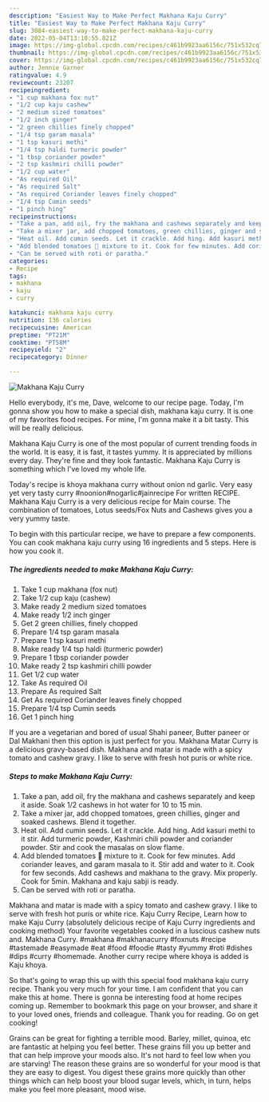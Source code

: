 ```yaml
---
description: "Easiest Way to Make Perfect Makhana Kaju Curry"
title: "Easiest Way to Make Perfect Makhana Kaju Curry"
slug: 3084-easiest-way-to-make-perfect-makhana-kaju-curry
date: 2022-05-04T13:10:55.821Z
image: https://img-global.cpcdn.com/recipes/c461b9923aa6156c/751x532cq70/makhana-kaju-curry-recipe-main-photo.jpg
thumbnail: https://img-global.cpcdn.com/recipes/c461b9923aa6156c/751x532cq70/makhana-kaju-curry-recipe-main-photo.jpg
cover: https://img-global.cpcdn.com/recipes/c461b9923aa6156c/751x532cq70/makhana-kaju-curry-recipe-main-photo.jpg
author: Jennie Garner
ratingvalue: 4.9
reviewcount: 23207
recipeingredient:
- "1 cup makhana fox nut"
- "1/2 cup kaju cashew"
- "2 medium sized tomatoes"
- "1/2 inch ginger"
- "2 green chillies finely chopped"
- "1/4 tsp garam masala"
- "1 tsp kasuri methi"
- "1/4 tsp haldi turmeric powder"
- "1 tbsp coriander powder"
- "2 tsp kashmiri chilli powder"
- "1/2 cup water"
- "As required Oil"
- "As required Salt"
- "As required Coriander leaves finely chopped"
- "1/4 tsp Cumin seeds"
- "1 pinch hing"
recipeinstructions:
- "Take a pan, add oil, fry the makhana and cashews separately and keep it aside. Soak 1/2 cashews in hot water for 10 to 15 min."
- "Take a mixer jar, add chopped tomatoes, green chillies, ginger and soaked cashews. Blend it together."
- "Heat oil. Add cumin seeds. Let it crackle. Add hing. Add kasuri methi to it stir. Add turmeric powder, Kashmiri chili powder and coriander powder. Stir and cook the masalas on slow flame."
- "Add blended tomatoes 🍅 mixture to it. Cook for few minutes. Add coriander leaves, and garam masala to it. Stir add and water to it. Cook for few seconds. Add cashews and makhana to the gravy. Mix properly. Cook for 5min. Makhana and kaju sabji is ready."
- "Can be served with roti or paratha."
categories:
- Recipe
tags:
- makhana
- kaju
- curry

katakunci: makhana kaju curry 
nutrition: 136 calories
recipecuisine: American
preptime: "PT21M"
cooktime: "PT58M"
recipeyield: "2"
recipecategory: Dinner

---
```



![Makhana Kaju Curry](https://img-global.cpcdn.com/recipes/c461b9923aa6156c/751x532cq70/makhana-kaju-curry-recipe-main-photo.jpg)

Hello everybody, it's me, Dave, welcome to our recipe page. Today, I'm gonna show you how to make a special dish, makhana kaju curry. It is one of my favorites food recipes. For mine, I'm gonna make it a bit tasty. This will be really delicious.

Makhana Kaju Curry is one of the most popular of current trending foods in the world. It is easy, it is fast, it tastes yummy. It is appreciated by millions every day. They're fine and they look fantastic. Makhana Kaju Curry is something which I've loved my whole life.

Today&#39;s recipe is khoya makhana curry without onion nd garlic. Very easy yet very tasty curry #noonion#nogarlic#jainrecipe For written RECIPE. Makhana Kaju Curry is a very delicious recipe for Main course. The combination of tomatoes, Lotus seeds/Fox Nuts and Cashews gives you a very yummy taste.


To begin with this particular recipe, we have to prepare a few components. You can cook makhana kaju curry using 16 ingredients and 5 steps. Here is how you cook it.

<!--inarticleads1-->

##### The ingredients needed to make Makhana Kaju Curry:

1. Take 1 cup makhana (fox nut)
1. Take 1/2 cup kaju (cashew)
1. Make ready 2 medium sized tomatoes
1. Make ready 1/2 inch ginger
1. Get 2 green chillies, finely chopped
1. Prepare 1/4 tsp garam masala
1. Prepare 1 tsp kasuri methi
1. Make ready 1/4 tsp haldi (turmeric powder)
1. Prepare 1 tbsp coriander powder
1. Make ready 2 tsp kashmiri chilli powder
1. Get 1/2 cup water
1. Take As required Oil
1. Prepare As required Salt
1. Get As required Coriander leaves finely chopped
1. Prepare 1/4 tsp Cumin seeds
1. Get 1 pinch hing


If you are a vegetarian and bored of usual Shahi paneer, Butter paneer or Dal Makhani then this option is just perfect for you. Makhana Matar Curry is a delicious gravy-based dish. Makhana and matar is made with a spicy tomato and cashew gravy. I like to serve with fresh hot puris or white rice. 

<!--inarticleads2-->

##### Steps to make Makhana Kaju Curry:

1. Take a pan, add oil, fry the makhana and cashews separately and keep it aside. Soak 1/2 cashews in hot water for 10 to 15 min.
1. Take a mixer jar, add chopped tomatoes, green chillies, ginger and soaked cashews. Blend it together.
1. Heat oil. Add cumin seeds. Let it crackle. Add hing. Add kasuri methi to it stir. Add turmeric powder, Kashmiri chili powder and coriander powder. Stir and cook the masalas on slow flame.
1. Add blended tomatoes 🍅 mixture to it. Cook for few minutes. Add coriander leaves, and garam masala to it. Stir add and water to it. Cook for few seconds. Add cashews and makhana to the gravy. Mix properly. Cook for 5min. Makhana and kaju sabji is ready.
1. Can be served with roti or paratha.


Makhana and matar is made with a spicy tomato and cashew gravy. I like to serve with fresh hot puris or white rice. Kaju Curry Recipe, Learn how to make Kaju Curry (absolutely delicious recipe of Kaju Curry ingredients and cooking method) Your favorite vegetables cooked in a luscious cashew nuts and. Makhana Curry. #makhana #makhanacurry #foxnuts #recipe #tastemade #easymade #eat #food #foodie #tasty #yummy #roti #dishes #dips #curry #homemade. Another curry recipe where khoya is added is Kaju khoya. 

So that's going to wrap this up with this special food makhana kaju curry recipe. Thank you very much for your time. I am confident that you can make this at home. There is gonna be interesting food at home recipes coming up. Remember to bookmark this page on your browser, and share it to your loved ones, friends and colleague. Thank you for reading. Go on get cooking!

Grains can be great for fighting a terrible mood. Barley, millet, quinoa, etc are fantastic at helping you feel better. These grains fill you up better and that can help improve your moods also. It's not hard to feel low when you are starving! The reason these grains are so wonderful for your mood is that they are easy to digest. You digest these grains more quickly than other things which can help boost your blood sugar levels, which, in turn, helps make you feel more pleasant, mood wise.

